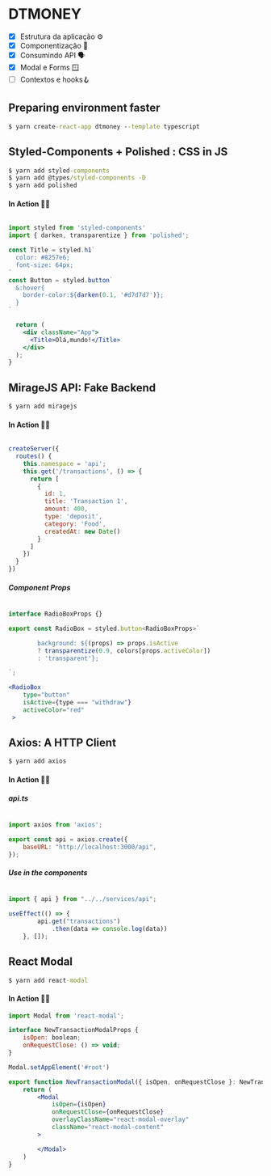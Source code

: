 # DTMONEY

- [x] Estrutura da aplicação ⚙️
- [x] Componentização 🧩
- [x] Consumindo API 🗣
- [x] Modal e Forms 🪟
- [ ] Contextos e hooks🪝

## Preparing environment faster 
```cmd
$ yarn create-react-app dtmoney --template typescript
```

## Styled-Components + Polished : CSS in JS

```cmd
$ yarn add styled-components
$ yarn add @types/styled-components -D
$ yarn add polished
```
#### In Action 👊🏽

```jsx

import styled from 'styled-components'
import { darken, transparentize } from 'polished';

const Title = styled.h1`
  color: #8257e6;
  font-size: 64px;
`
const Button = styled.button`
  &:hover{
    border-color:${darken(0.1, '#d7d7d7')};
  }
`

  return (
    <div className="App">
      <Title>Olá,mundo!</Title>
    </div>
  );
}
```

## MirageJS API: Fake Backend

```cmd
$ yarn add miragejs
```
#### In Action 👊🏽

```jsx

createServer({
  routes() {
    this.namespace = 'api';
    this.get('/transactions', () => {
      return [
        {
          id: 1,
          title: 'Transaction 1',
          amount: 400,
          type: 'deposit',
          category: 'Food',
          createdAt: new Date()
        }
      ]
    })
  }
})

```
##### Component Props

```jsx

interface RadioBoxProps {}

export const RadioBox = styled.button<RadioBoxProps>`

        background: ${(props) => props.isActive
        ? transparentize(0.9, colors[props.activeColor])
        : 'transparent'};

`;

<RadioBox
    type="button"
    isActive={type === "withdraw"}
    activeColor="red"
 >
```
## Axios: A HTTP Client

```cmd
$ yarn add axios
```
#### In Action 👊🏽

##### api.ts

```jsx

import axios from 'axios';

export const api = axios.create({
    baseURL: "http://localhost:3000/api",
});

```
##### Use in the components


```jsx

import { api } from "../../services/api";

useEffect(() => {
        api.get("transactions")
            .then(data => console.log(data))
    }, []);

```
## React Modal

```cmd
$ yarn add react-modal
```
#### In Action 👊🏽

```jsx
import Modal from 'react-modal';

interface NewTransactionModalProps {
    isOpen: boolean;
    onRequestClose: () => void;
}

Modal.setAppElement('#root')

export function NewTransactionModal({ isOpen, onRequestClose }: NewTransactionModalProps) {
    return (
        <Modal
            isOpen={isOpen}
            onRequestClose={onRequestClose}
            overlayClassName="react-modal-overlay"
            className="react-modal-content"
        >

        </Modal>
    )
}

```